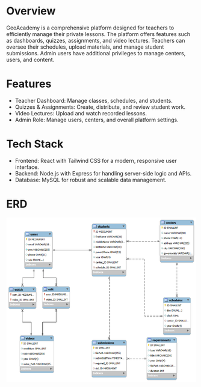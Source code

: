 # Overview

GeoAcademy is a comprehensive platform designed for teachers to efficiently manage their private lessons.
The platform offers features such as dashboards, quizzes, assignments, and video lectures.
Teachers can oversee their schedules, upload materials, and manage student submissions.
Admin users have additional privileges to manage centers, users, and content.

# Features
- Teacher Dashboard: Manage classes, schedules, and students.
- Quizzes & Assignments: Create, distribute, and review student work.
- Video Lectures: Upload and watch recorded lessons.
- Admin Role: Manage users, centers, and overall platform settings.

# Tech Stack

- Frontend: React with Tailwind CSS for a modern, responsive user interface.
- Backend: Node.js with Express for handling server-side logic and APIs.
- Database: MySQL for robust and scalable data management.

# ERD
![Image_Alt](https://github.com/MohanedM7md/GeoAcademy/blob/main/ERD.png?raw=true)
